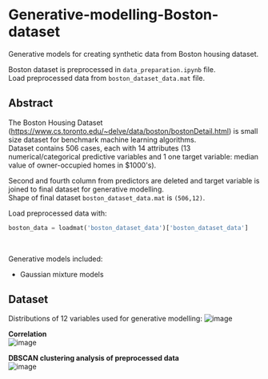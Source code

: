 # Generative-modelling-Boston-dataset
Generative models for creating synthetic data from Boston housing dataset. <br>

Boston dataset is preprocessed in ``` data_preparation.ipynb ``` file. <br>
Load preprocessed data from ``` boston_dataset_data.mat ``` file. <br>

## Abstract <br>
The Boston Housing Dataset (https://www.cs.toronto.edu/~delve/data/boston/bostonDetail.html) is small size dataset for benchmark machine learning algorithms. <br>
Dataset contains 506 cases, each with 14 attributes (13 numerical/categorical predictive variables and 1 one target variable: median value of owner-occupied homes in $1000's). <br>

Second and fourth column from predictors are deleted and target variable is joined to final dataset for generative modelling. <br>
Shape of final dataset ```boston_dataset_data.mat``` is ```(506,12)```. <br>

Load preprocessed data with: 
```python
boston_data = loadmat('boston_dataset_data')['boston_dataset_data']
```
<br>

Generative models included:
- Gaussian mixture models

## Dataset
Distributions of 12 variables used for generative modelling:
![image](https://user-images.githubusercontent.com/38408538/199962504-a5a4302a-b3d9-4ac9-97ac-a6de7215cede.png)

**Correlation** <br>
![image](https://user-images.githubusercontent.com/38408538/199963376-74c16ed8-a5b5-4a0e-a731-35f5b2af6955.png)

**DBSCAN clustering analysis of preprocessed data** <br>
![image](https://user-images.githubusercontent.com/38408538/199963701-5f4394a6-daca-4908-8fb8-d91aa68cae97.png)
